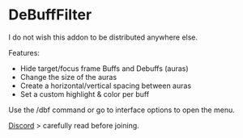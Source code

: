 # DeBuffFilter

I do not wish this addon to be distributed anywhere else.

Features:
- Hide target/focus frame Buffs and Debuffs (auras)
- Change the size of the auras
- Create a horizontal/vertical spacing between auras
- Set a custom highlight & color per buff

Use the /dbf command or go to interface options to open the menu.

[Discord](http://discord.gg/CtxPasSQnQ) > carefully read before joining.
